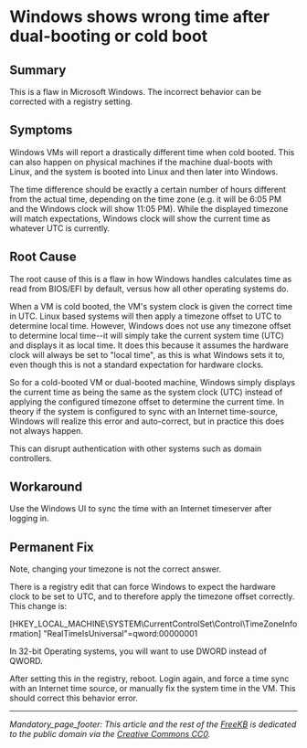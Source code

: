 # Windows shows wrong time after dual-booting or cold boot

## Summary
This is a flaw in Microsoft Windows.  The incorrect behavior can be corrected with a registry setting.

## Symptoms
Windows VMs will report a drastically different time when cold booted.  This can also happen on physical machines if the machine dual-boots with Linux, and the system is booted into Linux and then later into Windows. 

The time difference should be exactly a certain number of hours different from the actual time, depending on the time zone (e.g. it will be 6:05 PM and the Windows clock will show 11:05 PM).  While the displayed timezone will match expectations, Windows clock will show the current time as whatever UTC is currently.

## Root Cause
The root cause of this is a flaw in how Windows handles calculates time as read from BIOS/EFI by default, versus how all other operating systems do.

When a VM is cold booted, the VM's system clock is given the correct time in UTC.  Linux based systems will then apply a timezone offset to UTC to determine local time.  However, Windows does not use any timezone offset to determine local time--it will simply take the current system time (UTC) and displays it as local time.  It does this because it assumes the hardware clock will always be set to "local time", as this is what Windows sets it to, even though this is not a standard expectation for hardware clocks.

So for a cold-booted VM or dual-booted machine, Windows simply displays the current time as being the same as the system clock (UTC) instead of applying the configured timezone offset to determine the current time.   In theory if the system is configured to sync with an Internet time-source, Windows will realize this error and auto-correct, but in practice this does not always happen.

This can disrupt authentication with other systems such as domain controllers.

## Workaround
Use the Windows UI to sync the time with an Internet timeserver after logging in.

## Permanent Fix

Note, changing your timezone is not the correct answer.

There is a registry edit that can force Windows to expect the hardware clock to be set to UTC, and to therefore apply the timezone offset correctly.  This change is:

[HKEY_LOCAL_MACHINE\SYSTEM\CurrentControlSet\Control\TimeZoneInformation]
"RealTimeIsUniversal"=qword:00000001

In 32-bit Operating systems, you will want to use DWORD instead of QWORD. 

After setting this in the registry, reboot.  Login again, and force a time sync with an Internet time source, or manually fix the system time in the VM.  This should correct this behavior error.


*** 
_Mandatory_page_footer: This article and the rest of the [FreeKB](../README.md) is dedicated to the public domain via the [Creative Commons CC0](../LICENSE.md)._


